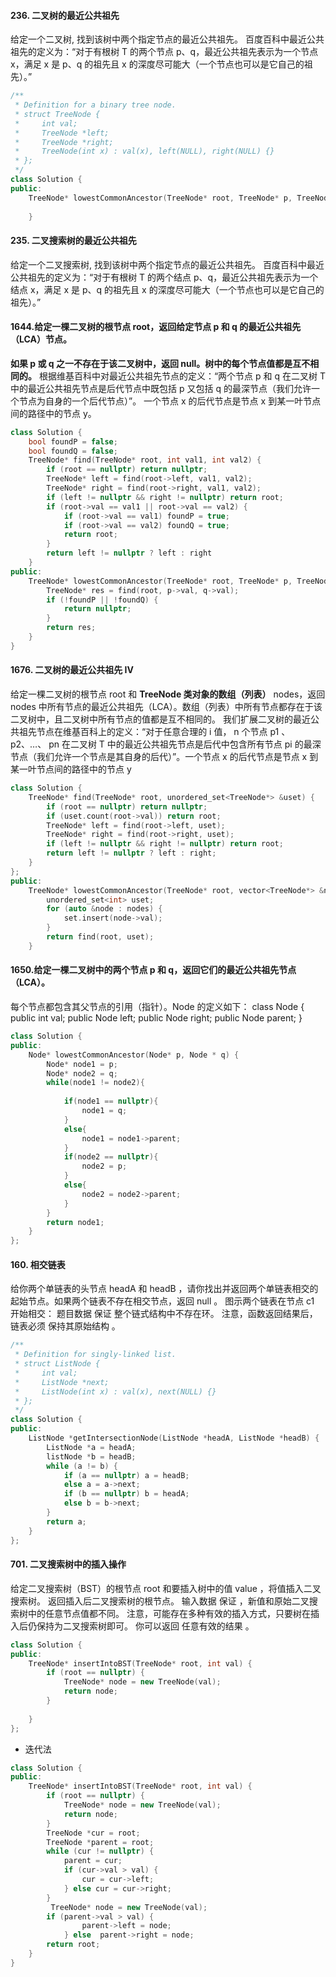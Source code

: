 #### 236. 二叉树的最近公共祖先
给定一个二叉树, 找到该树中两个指定节点的最近公共祖先。
百度百科中最近公共祖先的定义为：“对于有根树 T 的两个节点 p、q，最近公共祖先表示为一个节点 x，满足 x 是 p、q 的祖先且 x 的深度尽可能大（一个节点也可以是它自己的祖先）。”
```c++
/**
 * Definition for a binary tree node.
 * struct TreeNode {
 *     int val;
 *     TreeNode *left;
 *     TreeNode *right;
 *     TreeNode(int x) : val(x), left(NULL), right(NULL) {}
 * };
 */
class Solution {
public:
    TreeNode* lowestCommonAncestor(TreeNode* root, TreeNode* p, TreeNode* q) {
        
    }

```
#### 235. 二叉搜索树的最近公共祖先
给定一个二叉搜索树, 找到该树中两个指定节点的最近公共祖先。
百度百科中最近公共祖先的定义为：“对于有根树 T 的两个结点 p、q，最近公共祖先表示为一个结点 x，满足 x 是 p、q 的祖先且 x 的深度尽可能大（一个节点也可以是它自己的祖先）。”

#### 1644.给定一棵二叉树的根节点 root，返回给定节点 p 和 q 的最近公共祖先（LCA）节点。
**如果 p 或 q 之一不存在于该二叉树中，返回 null。树中的每个节点值都是互不相同的。**
根据维基百科中对最近公共祖先节点的定义：“两个节点 p 和 q 在二叉树 T 中的最近公共祖先节点是后代节点中既包括 p 又包括 q 的最深节点（我们允许一个节点为自身的一个后代节点）”。
一个节点 x 的后代节点是节点 x 到某一叶节点间的路径中的节点 y。
```c++
class Solution {
    bool foundP = false;
    bool foundQ = false;
    TreeNode* find(TreeNode* root, int val1, int val2) {
        if (root == nullptr) return nullptr;
        TreeNode* left = find(root->left, val1, val2);
        TreeNode* right = find(root->right, val1, val2);
        if (left != nullptr && right != nullptr) return root;
        if (root->val == val1 || root->val == val2) {
            if (root->val == val1) foundP = true;
            if (root->val == val2) foundQ = true;
            return root;
        }
        return left != nullptr ? left : right            
    }
public:
    TreeNode* lowestCommonAncestor(TreeNode* root, TreeNode* p, TreeNode* q) {
        TreeNode* res = find(root, p->val, q->val);
        if (!foundP || !foundQ) {
            return nullptr;
        }
        return res;
    }
}
```
#### 1676. 二叉树的最近公共祖先 IV
给定一棵二叉树的根节点 root 和 **TreeNode 类对象的数组（列表）** nodes，返回 nodes 中所有节点的最近公共祖先（LCA）。数组（列表）中所有节点都存在于该二叉树中，且二叉树中所有节点的值都是互不相同的。
我们扩展二叉树的最近公共祖先节点在维基百科上的定义：“对于任意合理的 i 值， n 个节点 p1 、 p2、…、 pn 在二叉树 T 中的最近公共祖先节点是后代中包含所有节点 pi 的最深节点（我们允许一个节点是其自身的后代）”。一个节点 x 的后代节点是节点 x 到某一叶节点间的路径中的节点 y
```c++
class Solution {
    TreeNode* find(TreeNode* root, unordered_set<TreeNode*> &uset) {
        if (root == nullptr) return nullptr;
        if (uset.count(root->val)) return root;
        TreeNode* left = find(root->left, uset);
        TreeNode* right = find(root->right, uset);
        if (left != nullptr && right != nullptr) return root;
        return left != nullptr ? left : right;
    }
};
public:
    TreeNode* lowestCommonAncestor(TreeNode* root, vector<TreeNode*> &nodes) {
        unordered_set<int> uset;
        for (auto &node : nodes) {
            set.insert(node->val);
        }
        return find(root, uset);
    }
```
#### 1650.给定一棵二叉树中的两个节点 p 和 q，返回它们的最近公共祖先节点（LCA）。
每个节点都包含其父节点的引用（指针）。Node 的定义如下：
class Node {
public int val;
public Node left;
public Node right;
public Node parent;
}
```c++
class Solution {
public:
    Node* lowestCommonAncestor(Node* p, Node * q) {
        Node* node1 = p;
        Node* node2 = q;
        while(node1 != node2){
           
            if(node1 == nullptr){
                node1 = q;
            }
            else{
                node1 = node1->parent;
            }
            if(node2 == nullptr){
                node2 = p;
            }
            else{
                node2 = node2->parent;
            }
        }
        return node1;
    }
};
```

#### 160. 相交链表
给你两个单链表的头节点 headA 和 headB ，请你找出并返回两个单链表相交的起始节点。如果两个链表不存在相交节点，返回 null 。
图示两个链表在节点 c1 开始相交：
题目数据 保证 整个链式结构中不存在环。
注意，函数返回结果后，链表必须 保持其原始结构 。
```c++
/**
 * Definition for singly-linked list.
 * struct ListNode {
 *     int val;
 *     ListNode *next;
 *     ListNode(int x) : val(x), next(NULL) {}
 * };
 */
class Solution {
public:
    ListNode *getIntersectionNode(ListNode *headA, ListNode *headB) {
        ListNode *a = headA;
        listNode *b = headB;
        while (a != b) {
            if (a == nullptr) a = headB;
            else a = a->next;
            if (b == nullptr) b = headA;
            else b = b->next;
        }
        return a;
    }
};
```

#### 701. 二叉搜索树中的插入操作
给定二叉搜索树（BST）的根节点 root 和要插入树中的值 value ，将值插入二叉搜索树。 返回插入后二叉搜索树的根节点。 输入数据 保证 ，新值和原始二叉搜索树中的任意节点值都不同。
注意，可能存在多种有效的插入方式，只要树在插入后仍保持为二叉搜索树即可。 你可以返回 任意有效的结果 。
```c++
class Solution {
public:
    TreeNode* insertIntoBST(TreeNode* root, int val) {
        if (root == nullptr) {
            TreeNode* node = new TreeNode(val);
            return node;
        }
        
    }
};

```
* 迭代法
```c++
class Solution {
public:
    TreeNode* insertIntoBST(TreeNode* root, int val) {
        if (root == nullptr) {
            TreeNode* node = new TreeNode(val);
            return node;
        }
        TreeNode *cur = root;
        TreeNode *parent = root;
        while (cur != nullptr) {
            parent = cur;
            if (cur->val > val) {
                cur = cur->left;
            } else cur = cur->right;
        }
         TreeNode* node = new TreeNode(val);
        if (parent->val > val) {
                parent->left = node;
            } else  parent->right = node;
        return root;
    }
}
```